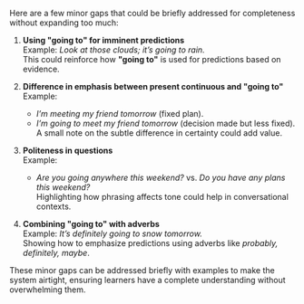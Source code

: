 Here are a few minor gaps that could be briefly addressed for completeness without expanding too much:

1. **Using "going to" for imminent predictions**  
    Example: _Look at those clouds; it’s going to rain._  
    This could reinforce how **"going to"** is used for predictions based on evidence.
    
2. **Difference in emphasis between present continuous and "going to"**  
    Example:
    
    - _I’m meeting my friend tomorrow_ (fixed plan).
    - _I’m going to meet my friend tomorrow_ (decision made but less fixed).  
        A small note on the subtle difference in certainty could add value.
3. **Politeness in questions**  
    Example:
    
    - _Are you going anywhere this weekend?_ vs. _Do you have any plans this weekend?_  
        Highlighting how phrasing affects tone could help in conversational contexts.
4. **Combining "going to" with adverbs**  
    Example: _It’s definitely going to snow tomorrow._  
    Showing how to emphasize predictions using adverbs like _probably, definitely, maybe_.
    

These minor gaps can be addressed briefly with examples to make the system airtight, ensuring learners have a complete understanding without overwhelming them.